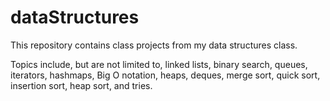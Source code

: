 # dataStructures
This repository contains class projects from my data structures class.

Topics include, but are not limited to, linked lists, binary search, queues, iterators, hashmaps, Big O notation, heaps, deques, merge sort, quick sort, insertion sort, heap sort, and tries. 
